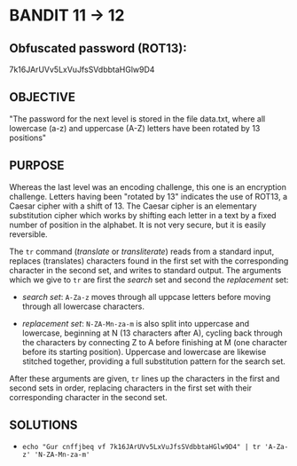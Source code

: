 # BANDIT 11 -> 12

## Obfuscated password (ROT13): 

7k16JArUVv5LxVuJfsSVdbbtaHGlw9D4

## OBJECTIVE

"The password for the next level is stored in the file data.txt, where all lowercase (a-z) and uppercase (A-Z) letters have been rotated by 13 positions"

## PURPOSE

Whereas the last level was an encoding challenge, this one is an encryption challenge. Letters having been "rotated by 13" indicates the use of ROT13, a Caesar cipher with a shift of 13. The Caesar cipher is an elementary substitution cipher which works by shifting each letter in a text by a fixed number of position in the alphabet. It is not very secure, but it is easily reversible.

The `tr` command (*translate* or *transliterate*) reads from a standard input, replaces (translates) characters found in the first set with the corresponding character in the second set, and writes to standard output. The arguments which we give to `tr` are first the *search* set and second the *replacement* set:

- *search set*: `A-Za-z` moves through all uppcase letters before moving through all lowercase characters.

- *replacement set*: `N-ZA-Mn-za-m` is also split into uppercase and lowercase, beginning at N (13 characters after A), cycling back through the characters by connecting Z to A before finishing at M (one character before its starting position). Uppercase and lowercase are likewise stitched together, providing a full substitution pattern for the search set.

After these arguments are given, `tr` lines up the characters in the first and second sets in order, replacing characters in the first set with their corresponding character in the second set.



## SOLUTIONS

- `echo "Gur cnffjbeq vf 7k16JArUVv5LxVuJfsSVdbbtaHGlw9D4" | tr 'A-Za-z' 'N-ZA-Mn-za-m'`
